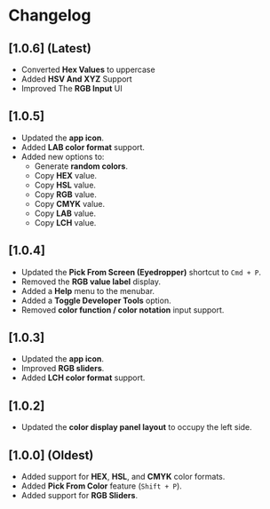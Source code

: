 # Changelog

## [1.0.6] (Latest)
- Converted **Hex Values** to uppercase
- Added **HSV And XYZ** Support
- Improved The **RGB Input** UI

## [1.0.5]
- Updated the **app icon**.
- Added **LAB color format** support.
- Added new options to:
  - Generate **random colors**.
  - Copy **HEX** value.
  - Copy **HSL** value.
  - Copy **RGB** value.
  - Copy **CMYK** value.
  - Copy **LAB** value.
  - Copy **LCH** value.

## [1.0.4]
- Updated the **Pick From Screen (Eyedropper)** shortcut to `Cmd + P`.
- Removed the **RGB value label** display.
- Added a **Help** menu to the menubar.
- Added a **Toggle Developer Tools** option.
- Removed **color function / color notation** input support.

## [1.0.3]
- Updated the **app icon**.
- Improved **RGB sliders**.
- Added **LCH color format** support.

## [1.0.2]
- Updated the **color display panel layout** to occupy the left side.

## [1.0.0] (Oldest)
- Added support for **HEX**, **HSL**, and **CMYK** color formats.
- Added **Pick From Color** feature (`Shift + P`).
- Added support for **RGB Sliders**.

